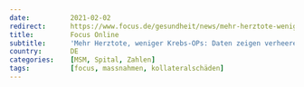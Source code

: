 ```yaml
---
date:          2021-02-02
redirect:      https://www.focus.de/gesundheit/news/mehr-herztote-weniger-krebs-ops-daten-zeigen-verheerende-corona-kollateralschaeden_id_12914874.html
title:         Focus Online
subtitle:      'Mehr Herztote, weniger Krebs-OPs: Daten zeigen verheerende Corona-Kollateralschäden'
country:       DE
categories:    [MSM, Spital, Zahlen]
tags:          [focus, massnahmen, kollateralschäden]
---
```

